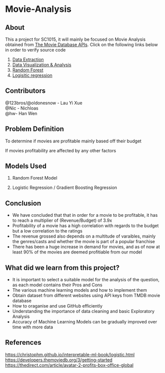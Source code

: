 # Movie-Analysis

## About
This a project for SC1015, it will mainly be focused on Movie Analysis obtained from [The Movie Database APIs](https://developers.themoviedb.org/3/getting-started/introduction). Click on the following links below in order to verify source code
1. [Data Extraction](https://github.com/123bros/Movie-Analysis/blob/main/data-extraction-v2.ipynb)
2. [Data Visualization & Analysis](https://github.com/123bros/Movie-Analysis/blob/main/Untitled1.ipynb)
3. [Random Forest](https://github.com/123bros/Movie-Analysis/blob/main/Random%20Forest%20Regression.ipynb)
4. [Logisitic regression](https://github.com/123bros/Movie-Analysis/blob/main/Logistical_regression-checkpoint.ipynb)

## Contributors
@123bros/@oldonesnow - Lau Yi Xue  
@Nic - Nichloas  
@hw- Han Wen

## Problem Definition
To determine if movies are profitable mainly based off their budget

If movies profitability are affected by any other factors

## Models Used
1. Random Forest Model

2. Logistic Regression / Gradient Boosting Regression

## Conclusion
- We have concluded that that in order for a movie to be profitable, it has to reach a multiplier of (Revenue/Budget) of 3.9x
- Profitability of a movie has a high correlation with regards to the budget but a low correlation to the ratings
- The revenue grossed also depends on a multitude of varaibles, mainly the genres/casts and whether the movie is part of a popular franchise
- There has been a huge increase in demand for movies, and as of now at least 90% of the movies are deemed profitiable from our model

## What did we learn from this project?
- It is important to select a suitable model for the analysis of the question, as each model contains their Pros and Cons
- The various machine learning models and how to implement them
- Obtain dataset from different websites using API keys from TMDB movie database
- How to oraganise and use GitHub efficiently
- Understanding the importance of data cleaning and basic Exploratory Analysis 
- Accuracy of Machine Learning Models can be gradually improved over time with more data
## References

https://christophm.github.io/interpretable-ml-book/logistic.html
https://developers.themoviedb.org/3/getting-started
https://thedirect.com/article/avatar-2-profits-box-office-global
